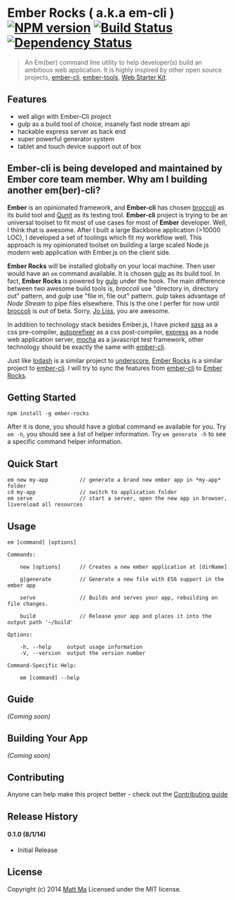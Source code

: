 # Ember Rocks ( a.k.a em-cli ) [![NPM version][npm-image]][npm-url] [![Build Status][travis-image]][travis-url] [![Dependency Status][dependency-image]][dependency-url]

> An Em(ber) command line utility to help developer(s) build an ambitious web application. It is highly inspired by other open source projects, [ember-cli](https://github.com/stefanpenner/ember-cli), [ember-tools](https://github.com/rpflorence/ember-tools), [Web Starter Kit](https://github.com/google/web-starter-kit).

## Features

- well align with Ember-Cli project
- gulp as a build tool of choice, insanely fast node stream api
- hackable express server as back end
- super powerful generator system
- tablet and touch device support out of box

## Ember-cli is being developed and maintained by Ember core team member. Why am I building another em(ber)-cli?

**Ember** is an opinionated framework, and **Ember-cli** has chosen [broccoli](https://github.com/broccolijs/broccoli) as its build tool and [Qunit](https://github.com/jquery/qunit) as its testing tool. **Ember-cli** project is trying to be an universal toolset to fit most of use cases for most of **Ember** developer. Well, I think that is awesome. After I built a large Backbone application (>10000 LOC), I developed a set of toolings which fit my workflow well. This approach is my opinionated toolset on building a large scaled Node.js modern web application with Ember.js on the client side.

**Ember Rocks** will be installed globally on your local machine. Then user would have an `em` command available. It is chosen [gulp](https://github.com/gulpjs/gulp) as its build tool. In fact, **Ember Rocks** is powered by [gulp](https://github.com/gulpjs/gulp) under the hook. The main difference between two awesome build tools is, *broccoli* use "directory in, directory out" pattern, and *gulp* use "file in, file out" pattern. *gulp* takes advantage of *Node Stream* to pipe files elsewhere. This is the one I perfer for now until [broccoli](https://github.com/broccolijs/broccoli) is out of beta. Sorry, [Jo Liss](https://twitter.com/jo_liss), you are awesome.

In addition to technology stack besides Ember.js, I have picked [sass](http://sass-lang.com/) as a css pre-compiler, [autoprefixer](https://github.com/ai/autoprefixer) as a css post-compiler, [express](http://expressjs.com/) as a node web application server, [mocha](http://visionmedia.github.io/mocha/) as a javascript test framework, other technology should be exactly the same with [ember-cli](https://github.com/stefanpenner/ember-cli).

Just like [lodash](lodash.com) is a similar project to [underscore](http://underscorejs.com/), [Ember Rocks](https://github.com/mattma/ember-rocks) is a similar project to [ember-cli](https://github.com/stefanpenner/ember-cli). I will try to sync the features from [ember-cli](https://github.com/stefanpenner/ember-cli) to [Ember Rocks](https://github.com/mattma/ember-rocks).

## Getting Started

    npm install -g ember-rocks

After it is done, you should have a global command `em` available for you. Try `em -h`, you should see a list of helper information. Try `em generate -h` to see a specific command helper information.

## Quick Start

    em new my-app          // generate a brand new ember app in *my-app* folder
    cd my-app              // switch to application folder
    em serve               // start a server, open the new app in browser, livereload all resources

## Usage
    
    em [command] [options]

    Commands:

        new [options]      // Creates a new ember application at [dirName]
           
        g|generate         // Generate a new file with ES6 support in the ember app
               
        serve              // Builds and serves your app, rebuilding on file changes.
           
        build              // Release your app and places it into the output path '~/build'
       
    Options:

        -h, --help     output usage information
        -V, --version  output the version number

    Command-Specific Help:

        em [command] --help


## Guide
_(Coming soon)_

## Building Your App
_(Coming soon)_

## Contributing
Anyone can help make this project better - check out the [Contributing guide](./CONTRIBUTING.md)

## Release History

#### 0.1.0  (8/1/14)     

- Initial Release

## License
Copyright (c) 2014 [Matt Ma](http://mattmadesign.com)
Licensed under the MIT license.

[npm-url]: https://www.npmjs.org/package/ember-rocks
[npm-image]: http://img.shields.io/npm/v/npm.svg

[travis-image]: http://img.shields.io/travis/joyent/node/v0.6.svg
[travis-url]: https://travis-ci.org/mattma/ember-rocks

[dependency-image]: http://img.shields.io/david/strongloop/express.svg
[dependency-url]: https://david-dm.org/mattma/ember-rocks
